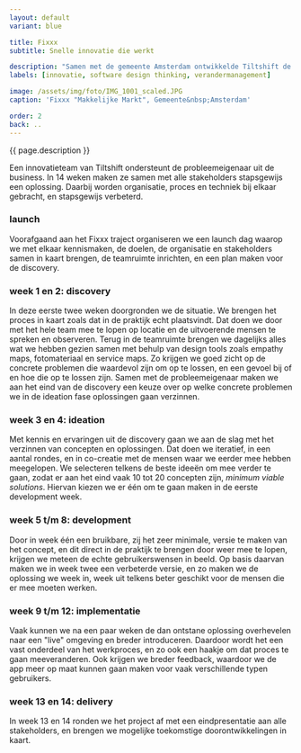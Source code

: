 ```yaml
---
layout: default
variant: blue

title: Fixxx
subtitle: Snelle innovatie die werkt

description: "Samen met de gemeente Amsterdam ontwikkelde Tiltshift de Fixxx methode voor snelle innovatie. Deze aanpak is kort, praktisch en gebaseerd op software design thinking. Het is opgebouwd uit een aantal vaste onderdelen: discovery, ideation, development, implementatie en delivery."
labels: [innovatie, software design thinking, verandermanagement]

image: /assets/img/foto/IMG_1001_scaled.JPG
caption: 'Fixxx "Makkelijke Markt", Gemeente&nbsp;Amsterdam'

order: 2
back: ..
---
```

{{ page.description }}

Een innovatieteam van Tiltshift ondersteunt de probleemeigenaar uit de business. In 14 weken maken ze samen met alle stakeholders stapsgewijs een oplossing. Daarbij worden organisatie, proces en techniek bij elkaar gebracht, en stapsgewijs verbeterd.

### launch

Voorafgaand aan het Fixxx traject organiseren we een launch dag waarop we met elkaar kennismaken, de doelen, de organisatie en stakeholders samen in kaart brengen, de teamruimte inrichten, en een plan maken voor de discovery.

### week 1 en 2: discovery

In deze eerste twee weken doorgronden we de situatie. We brengen het proces in kaart zoals dat in de praktijk echt plaatsvindt. Dat doen we door met het hele team mee te lopen op locatie en de uitvoerende mensen te spreken en observeren. Terug in de teamruimte brengen we dagelijks alles wat we hebben gezien samen met behulp van design tools zoals empathy maps, fotomateriaal en service maps. Zo krijgen we goed zicht op de concrete problemen die waardevol zijn om op te lossen, en een gevoel bij of en hoe die op te lossen zijn. Samen met de probleemeigenaar maken we aan het eind van de discovery een keuze over op welke concrete problemen we in de ideation fase oplossingen gaan verzinnen.

### week 3 en 4: ideation

Met kennis en ervaringen uit de discovery gaan we aan de slag met het verzinnen van concepten en oplossingen. Dat doen we iteratief, in een aantal rondes, en in co-creatie met de mensen waar we eerder mee hebben meegelopen. We selecteren telkens de beste ideeën om mee verder te gaan, zodat er aan het eind vaak 10 tot 20 concepten zijn, <em>minimum viable solutions</em>. Hiervan kiezen we er één om te gaan maken in de eerste development week.

<div class="article-image" style="background-image: url(/assets/img/foto/FixxxMethode-makkelijkemarkt.jpg)">
    <div class="slope"></div>
    <div class="slope slope--flip"></div>
</div>

### week 5 t/m 8: development

Door in week één een bruikbare, zij het zeer minimale, versie te maken van het concept, en dit direct in de praktijk te brengen door weer mee te lopen, krijgen we meteen de echte gebruikerswensen in beeld. Op basis daarvan maken we in week twee een verbeterde versie, en zo maken we de oplossing we week in, week uit telkens beter geschikt voor de mensen die er mee moeten werken.

### week 9 t/m 12: implementatie

Vaak kunnen we na een paar weken de dan ontstane oplossing overhevelen naar een "live" omgeving en breder introduceren. Daardoor wordt het een vast onderdeel van het werkproces, en zo ook een haakje om dat proces te gaan meeveranderen. Ook krijgen we breder feedback, waardoor we de app meer op maat kunnen gaan maken voor vaak verschillende typen gebruikers.

### week 13 en 14: delivery

In week 13 en 14 ronden we het project af met een eindpresentatie aan alle stakeholders, en brengen we mogelijke toekomstige doorontwikkelingen in kaart.
